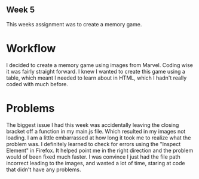 ## Week 5

This weeks assignment was to create a memory game.

# Workflow
I decided to create a memory game using images from Marvel. Coding wise it was fairly straight forward. I knew I wanted to create this game using a table, which meant I needed to learn about <table> in HTML, which I hadn't really coded with much before.

# Problems
The biggest issue I had this week was accidentally leaving the closing bracket off a function in my main.js file. Which resulted in my images not loading. I am a little embarrassed at how long it took me to realize what the problem was. I definitely learned to check for errors using the "Inspect Element" in Firefox. It helped point me in the right direction and the problem would of been fixed much faster. I was convince I just had the file path incorrect leading to the images, and wasted a lot of time, staring at code that didn't have any problems.
